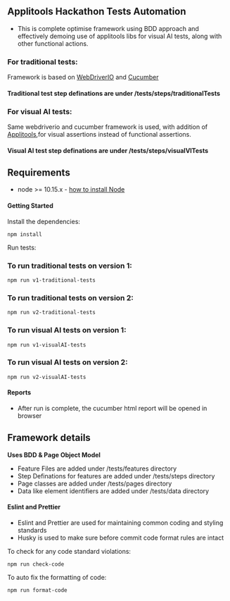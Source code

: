 ## Applitools Hackathon Tests Automation

-   This is complete optimise framework using BDD approach and effectively demoing use of applitools libs for visual AI tests, along with other functional actions.

### For traditional tests:

Framework is based on [WebDriverIO](http://webdriver.io/) and [Cucumber](https://cucumber.io/)

#### Traditional test step definations are under /tests/steps/traditionalTests <br>

### For visual AI tests:

Same webdriverio and cucumber framework is used, with addition of [Applitools](https://applitools.com/),for visual assertions instead of functional assertions.

#### Visual AI test step definations are under /tests/steps/visualVITests <br>

## Requirements

-   node >= 10.15.x - [how to install Node](https://nodejs.org/en/download/)

#### Getting Started

Install the dependencies:

```
npm install
```

Run tests:

### To run traditional tests on version 1:

```
npm run v1-traditional-tests
```

### To run traditional tests on version 2:

```
npm run v2-traditional-tests
```

### To run visual AI tests on version 1:

```
npm run v1-visualAI-tests
```

### To run visual AI tests on version 2:

```
npm run v2-visualAI-tests
```

#### Reports

-   After run is complete, the cucumber html report will be opened in browser

## Framework details

**Uses BDD & Page Object Model**

-   Feature Files are added under /tests/features directory
-   Step Definations for features are added under /tests/steps directory
-   Page classes are added under /tests/pages directory
-   Data like element identifiers are added under /tests/data directory

#### Eslint and Prettier

-   Eslint and Prettier are used for maintaining common coding and styling standards
-   Husky is used to make sure before commit code format rules are intact

To check for any code standard violations:

```
npm run check-code
```

To auto fix the formatting of code:

```
npm run format-code
```
